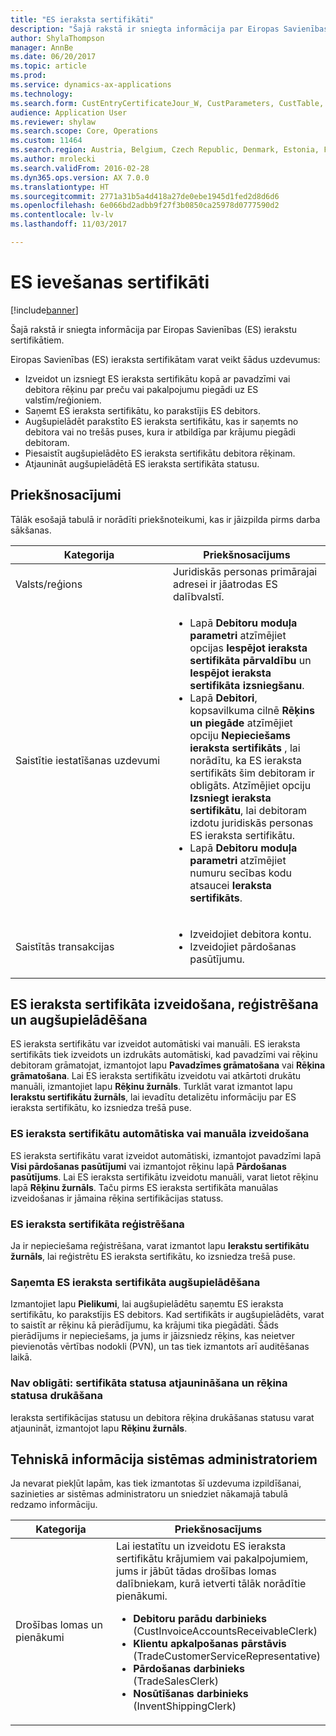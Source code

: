 ```yaml
---
title: "ES ieraksta sertifikāti"
description: "Šajā rakstā ir sniegta informācija par Eiropas Savienības (ES) ierakstu sertifikātiem."
author: ShylaThompson
manager: AnnBe
ms.date: 06/20/2017
ms.topic: article
ms.prod: 
ms.service: dynamics-ax-applications
ms.technology: 
ms.search.form: CustEntryCertificateJour_W, CustParameters, CustTable, SalesTable
audience: Application User
ms.reviewer: shylaw
ms.search.scope: Core, Operations
ms.custom: 11464
ms.search.region: Austria, Belgium, Czech Republic, Denmark, Estonia, Finland, France, Germany, Hungary, Ireland, Italy, Latvia, Lithuania, Netherlands, Poland, Spain, Sweden, United Kingdom
ms.author: mrolecki
ms.search.validFrom: 2016-02-28
ms.dyn365.ops.version: AX 7.0.0
ms.translationtype: HT
ms.sourcegitcommit: 2771a31b5a4d418a27de0ebe1945d1fed2d8d6d6
ms.openlocfilehash: 6e066bd2adbb9f27f3b0850ca25978d0777590d2
ms.contentlocale: lv-lv
ms.lasthandoff: 11/03/2017

---
```


# <a name="eu-entry-certificates"></a>ES ievešanas sertifikāti

[!include[banner](../includes/banner.md)]


Šajā rakstā ir sniegta informācija par Eiropas Savienības (ES) ierakstu sertifikātiem.

Eiropas Savienības (ES) ieraksta sertifikātam varat veikt šādus uzdevumus:

-   Izveidot un izsniegt ES ieraksta sertifikātu kopā ar pavadzīmi vai debitora rēķinu par preču vai pakalpojumu piegādi uz ES valstīm/reģioniem.
-   Saņemt ES ieraksta sertifikātu, ko parakstījis ES debitors.
-   Augšupielādēt parakstīto ES ieraksta sertifikātu, kas ir saņemts no debitora vai no trešās puses, kura ir atbildīga par krājumu piegādi debitoram.
-   Piesaistīt augšupielādēto ES ieraksta sertifikātu debitora rēķinam.
-   Atjaunināt augšupielādētā ES ieraksta sertifikāta statusu.

## <a name="prerequisites"></a>Priekšnosacījumi
Tālāk esošajā tabulā ir norādīti priekšnoteikumi, kas ir jāizpilda pirms darba sākšanas.

<table>
<colgroup>
<col width="50%" />
<col width="50%" />
</colgroup>
<thead>
<tr class="header">
<th>Kategorija</th>
<th>Priekšnosacījums</th>
</tr>
</thead>
<tbody>
<tr class="odd">
<td>Valsts/reģions</td>
<td>Juridiskās personas primārajai adresei ir jāatrodas ES dalībvalstī.</td>
</tr>
<tr class="even">
<td>Saistītie iestatīšanas uzdevumi</td>
<td><ul>
<li>Lapā <strong>Debitoru moduļa parametri</strong> atzīmējiet opcijas <strong>Iespējot ieraksta sertifikāta pārvaldību</strong> un <strong>Iespējot ieraksta sertifikāta izsniegšanu</strong>.</li>
<li>Lapā <strong>Debitori</strong>, kopsavilkuma cilnē <strong>Rēķins un piegāde</strong> atzīmējiet opciju <strong>Nepieciešams ieraksta sertifikāts</strong> , lai norādītu, ka ES ieraksta sertifikāts šim debitoram ir obligāts. Atzīmējiet opciju <strong>Izsniegt ieraksta sertifikātu</strong>, lai debitoram izdotu juridiskās personas ES ieraksta sertifikātu.</li>
<li>Lapā <strong>Debitoru moduļa parametri</strong> atzīmējiet numuru secības kodu atsaucei <strong>Ieraksta sertifikāts</strong>.</li>
</ul></td>
</tr>
<tr class="odd">
<td>Saistītās transakcijas</td>
<td><ul>
<li>Izveidojiet debitora kontu.</li>
<li>Izveidojiet pārdošanas pasūtījumu.</li>
</ul></td>
</tr>
</tbody>
</table>

## <a name="creating-registering-and-uploading-an-eu-entry-certificate"></a>ES ieraksta sertifikāta izveidošana, reģistrēšana un augšupielādēšana
ES ieraksta sertifikātu var izveidot automātiski vai manuāli. ES ieraksta sertifikāts tiek izveidots un izdrukāts automātiski, kad pavadzīmi vai rēķinu debitoram grāmatojat, izmantojot lapu **Pavadzīmes grāmatošana** vai **Rēķina grāmatošana**. Lai ES ieraksta sertifikātu izveidotu vai atkārtoti drukātu manuāli, izmantojiet lapu **Rēķinu žurnāls**. Turklāt varat izmantot lapu **Ierakstu sertifikātu žurnāls**, lai ievadītu detalizētu informāciju par ES ieraksta sertifikātu, ko izsniedza trešā puse.

### <a name="creating-an-eu-entry-certificate-automatically-or-manually"></a>ES ieraksta sertifikātu automātiska vai manuāla izveidošana

ES ieraksta sertifikātu varat izveidot automātiski, izmantojot pavadzīmi lapā **Visi pārdošanas pasūtījumi** vai izmantojot rēķinu lapā **Pārdošanas pasūtījums**. Lai ES ieraksta sertifikātu izveidotu manuāli, varat lietot rēķinu lapā **Rēķinu žurnāls**. Taču pirms ES ieraksta sertifikāta manuālas izveidošanas ir jāmaina rēķina sertifikācijas statuss.

### <a name="registering-an-eu-entry-certificate"></a>ES ieraksta sertifikāta reģistrēšana

Ja ir nepieciešama reģistrēšana, varat izmantot lapu **Ierakstu sertifikātu žurnāls**, lai reģistrētu ES ieraksta sertifikātu, ko izsniedza trešā puse.

### <a name="uploading-a-received-eu-entry-certificate"></a>Saņemta ES ieraksta sertifikāta augšupielādēšana

Izmantojiet lapu **Pielikumi**, lai augšupielādētu saņemtu ES ieraksta sertifikātu, ko parakstījis ES debitors. Kad sertifikāts ir augšupielādēts, varat to saistīt ar rēķinu kā pierādījumu, ka krājumi tika piegādāti. Šāds pierādījums ir nepieciešams, ja jums ir jāizsniedz rēķins, kas neietver pievienotās vērtības nodokli (PVN), un tas tiek izmantots arī auditēšanas laikā.

### <a name="optional-updating-the-certification-status-and-printing-status-of-an-invoice"></a>Nav obligāti: sertifikāta statusa atjaunināšana un rēķina statusa drukāšana

Ieraksta sertifikācijas statusu un debitora rēķina drukāšanas statusu varat atjaunināt, izmantojot lapu **Rēķinu žurnāls**.

## <a name="technical-information-for-system-administrators"></a>Tehniskā informācija sistēmas administratoriem
Ja nevarat piekļūt lapām, kas tiek izmantotas šī uzdevuma izpildīšanai, sazinieties ar sistēmas administratoru un sniedziet nākamajā tabulā redzamo informāciju.

<table>
<colgroup>
<col width="50%" />
<col width="50%" />
</colgroup>
<thead>
<tr class="header">
<th>Kategorija</th>
<th>Priekšnosacījums</th>
</tr>
</thead>
<tbody>
<tr class="odd">
<td>Drošības lomas un pienākumi</td>
<td>Lai iestatītu un izveidotu ES ieraksta sertifikātu krājumiem vai pakalpojumiem, jums ir jābūt tādas drošības lomas dalībniekam, kurā ietverti tālāk norādītie pienākumi.
<ul>
<li><strong>Debitoru parādu darbinieks</strong> (CustInvoiceAccountsReceivableClerk)</li>
<li><strong>Klientu apkalpošanas pārstāvis</strong> (TradeCustomerServiceRepresentative)</li>
<li><strong>Pārdošanas darbinieks</strong> (TradeSalesClerk)</li>
<li><strong>Nosūtīšanas darbinieks</strong> (InventShippingClerk)</li>
</ul></td>
</tr>
</tbody>
</table>






